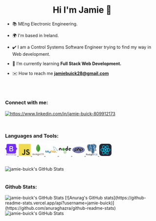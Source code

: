 <h1 align="center">Hi I'm Jamie 👋 </h1>

- 📚  MEng Electronic Engineering.

- 🌍  I'm based in Ireland.

- ✔️   I am a Control Systems Software Engineer trying to find my way in Web development.

- 🌱   I’m currently learning **Full Stack Web Development.**

- ✉️   How to reach me **jamiebuick28@gmail.com**



<br>
<br>


<h3 align="left">Connect with me:</h3>
<p align="left">
<a href="https://www.linkedin.com/in/jamie-buick-809912173" target="blank"><img align="center" src="https://raw.githubusercontent.com/rahuldkjain/github-profile-readme-generator/master/src/images/icons/Social/linked-in-alt.svg" alt="https://www.linkedin.com/in/jamie-buick-809912173" height="30" width="40" /></a>
</p>
<br>




<h3 align="left">Languages and Tools:</h3>


<p align="left"> <a href="https://getbootstrap.com" target="_blank" rel="noreferrer"> <img src="https://raw.githubusercontent.com/devicons/devicon/master/icons/bootstrap/bootstrap-plain-wordmark.svg" alt="bootstrap" width="40" height="40"/> </a> <a href="https://developer.mozilla.org/en-US/docs/Web/JavaScript" target="_blank" rel="noreferrer"> <img src="https://raw.githubusercontent.com/devicons/devicon/master/icons/javascript/javascript-original.svg" alt="javascript" width="40" height="40"/> </a> <a href="https://www.mongodb.com/" target="_blank" rel="noreferrer"> <img src="https://raw.githubusercontent.com/devicons/devicon/master/icons/mongodb/mongodb-original-wordmark.svg" alt="mongodb" width="40" height="40"/> </a> <a href="https://www.mysql.com/" target="_blank" rel="noreferrer"> <img src="https://raw.githubusercontent.com/devicons/devicon/master/icons/mysql/mysql-original-wordmark.svg" alt="mysql" width="40" height="40"/> </a> <a href="https://nodejs.org" target="_blank" rel="noreferrer"> <img src="https://raw.githubusercontent.com/devicons/devicon/master/icons/nodejs/nodejs-original-wordmark.svg" alt="nodejs" width="40" height="40"/> </a> <a href="https://www.php.net" target="_blank" rel="noreferrer"> <img src="https://raw.githubusercontent.com/devicons/devicon/master/icons/php/php-original.svg" alt="php" width="40" height="40"/> </a> <a href="https://www.postgresql.org" target="_blank" rel="noreferrer"> <img src="https://raw.githubusercontent.com/devicons/devicon/master/icons/postgresql/postgresql-original-wordmark.svg" alt="postgresql" width="40" height="40"/> </a> <a href="https://react.dev/" target="_blank" rel="noreferrer"> <img src="https://github.com/tandpfun/skill-icons/blob/main/icons/React-Dark.svg" alt="react" width="40" height="40"/> </a> </p> 

<br>

<div align="left">
  <img src="https://github-readme-stats.vercel.app/api/top-langs/?username=jamie-buick&theme=tokyonight&show_icons=true&hide_border=true&layout=compact" alt="jamie-buick's GitHub Stats" />
</div>

<br>

<h3 align="left">Github Stats:</h3>
<div>
  <p align="left">
    <img src="https://github-readme-streak-stats.herokuapp.com/?user=jamie-buick&theme=tokyonight&hide_border=true" alt="jamie-buick's GitHub Stats" />
    [![Anurag's GitHub stats](https://github-readme-stats.vercel.app/api?username=jamie-buick)](https://github.com/anuraghazra/github-readme-stats)
    <img src="https://github-readme-stats.vercel.app/api?username=jamie-buick&theme=tokyonight&show_icons=true&hide_border=true&count_private=true" alt="jamie-buick's GitHub Stats" />
  <p/>
</div>




